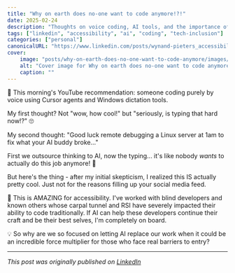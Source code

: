 ```yaml
---
title: "Why on earth does no-one want to code anymore!?!"
date: 2025-02-24
description: "Thoughts on voice coding, AI tools, and the importance of accessibility in tech"
tags: ["linkedin", "accessibility", "ai", "coding", "tech-inclusion"]
categories: ["personal"]
canonicalURL: "https://www.linkedin.com/posts/wynand-pieters_accessibility-techinclusion-softwaredevelopment-activity-7297871555747889152-uWSr"
cover:
    image: "posts/why-on-earth-does-no-one-want-to-code-anymore/images/banner.png"
    alt: "Cover image for Why on earth does no-one want to code anymore"
    caption: ""
---
```


🎯 This morning's YouTube recommendation: someone coding purely by voice using Cursor agents and Windows dictation tools.

My first thought? Not "wow, how cool!" but "seriously, is typing that hard now!?" 🙄

My second thought: "Good luck remote debugging a Linux server at 1am to fix what your AI buddy broke..."

First we outsource thinking to AI, now the typing... it's like nobody *wants* to actually do this job anymore! 🤦 

But here's the thing - after my initial skepticism, I realized this IS actually pretty cool. Just not for the reasons filling up your social media feed.

🌟 This is AMAZING for accessibility. I've worked with blind developers and known others whose carpal tunnel and RSI have severely impacted their ability to code traditionally. If AI can help these developers continue their craft and be their best selves, I'm completely on board.

💡 So why are we so focused on letting AI replace our work when it could be an incredible force multiplier for those who face real barriers to entry?

---
*This post was originally published on [LinkedIn](https://www.linkedin.com/posts/wynand-pieters_accessibility-techinclusion-softwaredevelopment-activity-7297871555747889152-uWSr)*
